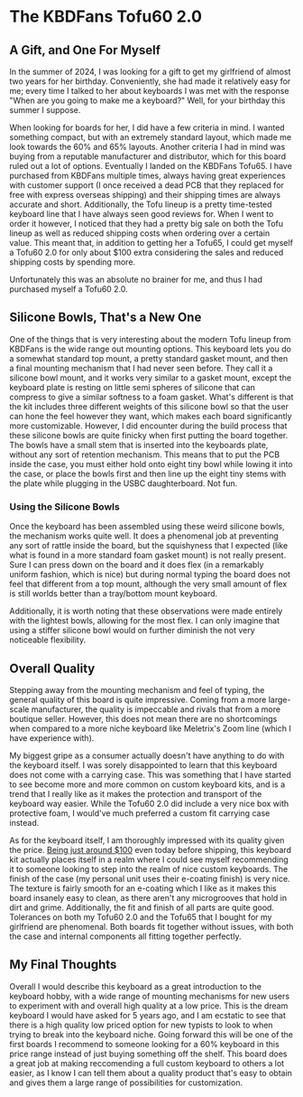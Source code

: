 # The KBDFans Tofu60 2.0
## A Gift, and One For Myself
In the summer of 2024, I was looking for a gift to get my girlfriend of almost two years for her birthday. Conveniently, she had made it relatively easy for me; every time I talked to her about keyboards I was met with the response "When are you going to make me a keyboard?" Well, for your birthday this summer I suppose.

When looking for boards for her, I did have a few criteria in mind. I wanted something compact, but with an extremely standard layout, which made me look towards the 60% and 65% layouts. Another criteria I had in mind was buying from a reputable manufacturer and distributor, which for this board ruled out a lot of options. Eventually I landed on the KBDFans Tofu65. I have purchased from KBDFans multiple times, always having great experiences with customer support (I once received a dead PCB that they replaced for free with express overseas shipping) and their shipping times are always accurate and short. Additionally, the Tofu lineup is a pretty time-tested keyboard line that I have always seen good reviews for. When I went to order it however, I noticed that they had a pretty big sale on both the Tofu lineup as well as reduced shipping costs when ordering over a certain value. This meant that, in addition to getting her a Tofu65, I could get myself a Tofu60 2.0 for only about $100 extra considering the sales and reduced shipping costs by spending more.

Unfortunately this was an absolute no brainer for me, and thus I had purchased myself a Tofu60 2.0.

## Silicone Bowls, That's a New One
One of the things that is very interesting about the modern Tofu lineup from KBDFans is the wide range out mounting options. This keyboard lets you do a somewhat standard top mount, a pretty standard gasket mount, and then a final mounting mechanism that I had never seen before. They call it a silicone bowl mount, and it works very similar to a gasket mount, except the keyboard plate is resting on little semi spheres of silicone that can compress to give a similar softness to a foam gasket. What's different is that the kit includes three different weights of this silicone bowl so that the user can hone the feel however they want, which makes each board significantly more customizable. However, I did encounter during the build process that these silicone bowls are quite finicky when first putting the board together. The bowls have a small stem that is inserted into the keyboards plate, without any sort of retention mechanism. This means that to put the PCB inside the case, you must either hold onto eight tiny bowl while lowing it into the case, or place the bowls first and then line up the eight tiny stems with the plate while plugging in the USBC daughterboard. Not fun.

### Using the Silicone Bowls
Once the keyboard has been assembled using these weird silicone bowls, the mechanism works quite well. It does a phenomenal job at preventing any sort of rattle inside the board, but the squishyness that I expected (like what is found in a more standard foam gasket mount) is not really present. Sure I can press down on the board and it does flex (in a remarkably uniform fashion, which is nice) but during normal typing the board does not feel that different from a top mount, although the very small amount of flex is still worlds better than a tray/bottom mount keyboard.

Additionally, it is worth noting that these observations were made entirely with the lightest bowls, allowing for the most flex. I can only imagine that using a stiffer silicone bowl would on further diminish the not very noticeable flexibility.

## Overall Quality
Stepping away from the mounting mechanism and feel of typing, the general quality of this board is quite impressive. Coming from a more large-scale manufacturer, the quality is impeccable and rivals that from a more boutique seller. However, this does not mean there are no shortcomings when compared to a more niche keyboard like Meletrix's Zoom line (which I have experience with).

My biggest gripe as a consumer actually doesn't have anything to do with the keyboard itself. I was sorely disappointed to learn that this keyboard does not come with a carrying case. This was something that I have started to see become more and more common on custom keyboard kits, and is a trend that I really like as it makes the protection and transport of the keyboard way easier. While the Tofu60 2.0 did include a very nice box with protective foam, I would've much preferred a custom fit carrying case instead.

As for the keyboard itself, I am thoroughly impressed with its quality given the price. [Being just around $100](https://kbdfans.com/products/tofu60-2-0) even today before shipping, this keyboard kit actually places itself in a realm where I could see myself recommending it to someone looking to step into the realm of nice custom keyboards. The finish of the case (my personal unit uses their e-coating finish) is very nice. The texture is fairly smooth for an e-coating which I like as it makes this board insanely easy to clean, as there aren't any microgrooves that hold in dirt and grime. Additionally, the fit and finish of all parts are quite good. Tolerances on both my Tofu60 2.0 and the Tofu65 that I bought for my girlfriend are phenomenal. Both boards fit together without issues, with both the case and internal components all fitting together perfectly.

## My Final Thoughts
Overall I would describe this keyboard as a great introduction to the keyboard hobby, with a wide range of mounting mechanisms for new users to experiment with and overall high quality at a low price. This is the dream keyboard I would have asked for 5 years ago, and I am ecstatic to see that there is a high quality low priced option for new typists to look to when trying to break into the keyboard niche. Going forward this will be one of the first boards I recommend to someone looking for a 60% keyboard in this price range instead of just buying something off the shelf. This board does a great job at making reccomending a full custom keyboard to others a lot easier, as I know I can tell them about a quality product that's easy to obtain and gives them a large range of possibilities for customization.